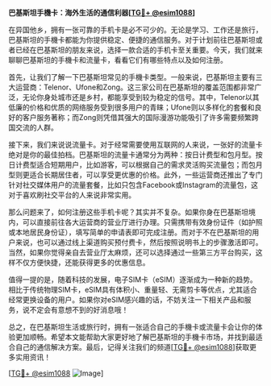 **巴基斯坦手機卡：海外生活的通信利器[[TG💪+ @esim1088](https://t.me/s/esim1088)]**

在异国他乡，拥有一张可靠的手机卡是必不可少的。无论是学习、工作还是旅行，巴基斯坦的手機卡都能为你提供稳定、便捷的通信服务。对于计划前往巴基斯坦或者已经在巴基斯坦的朋友来说，选择一款合适的手机卡至关重要。今天，我们就来聊聊巴基斯坦的手機卡和流量卡，看看它们有哪些特点以及如何注册。

首先，让我们了解一下巴基斯坦常见的手機卡类型。一般来说，巴基斯坦主要有三大运营商：Telenor、Ufone和Zong。这三家公司在巴基斯坦的覆盖范围都非常广泛，无论你身处城市还是乡村，都能享受到较为稳定的信号。其中，Telenor以其低廉的价格和优质的网络服务受到很多用户的青睐；Ufone则以多样化的套餐和良好的客户服务著称；而Zong则凭借其强大的国际漫游功能吸引了许多需要频繁跨国交流的人群。

接下来，我们来说说流量卡。对于经常需要使用互联网的人来说，一张好的流量卡绝对是你的最佳拍档。巴基斯坦的流量卡通常分为两种：按日计费型和包月型。按日计费型适合短期用户，比如游客，可以根据自己的需求灵活购买流量包；而包月型则更适合长期居住者，可以享受更优惠的价格。此外，一些运营商还推出了专门针对社交媒体用户的流量套餐，比如只包含Facebook或Instagram的流量包，这对于喜欢刷社交平台的人来说非常实用。

那么问题来了，如何注册这些手机卡呢？其实并不复杂。如果你身在巴基斯坦境内，可以直接前往各大运营商的营业厅进行办理。只需携带有效身份证件（如护照或本地居民身份证），填写简单的申请表即可完成注册。而对于不在巴基斯坦的用户来说，也可以通过线上渠道购买预付费卡，然后按照说明书上的步骤激活即可。当然，如果你觉得亲自去营业厅太麻烦，还可以选择通过一些第三方平台购买，这样不仅方便快捷，还能获得更多的优惠信息。

值得一提的是，随着科技的发展，电子SIM卡（eSIM）逐渐成为一种新的趋势。相比于传统物理SIM卡，eSIM具有体积小、重量轻、无需剪卡等优点，尤其适合经常更换设备的用户。如果你对eSIM感兴趣的话，不妨关注一下相关产品和服务，说不定会有意想不到的好消息哦！

总之，在巴基斯坦生活或旅行时，拥有一张适合自己的手機卡或流量卡会让你的体验更加顺畅。希望本文能帮助大家更好地了解巴基斯坦的手機卡市场，并找到最适合自己的通信解决方案。最后，记得关注我们的频道[[TG💪+ @esim1088](https://t.me/s/esim1088)]获取更多实用资讯！ 

[[TG💪+ @esim1088](https://t.me/s/esim1088) ![Image](https://i.postimg.cc/4NQfJmqS/Snipaste-2025-05-13-00-14-12.png)]